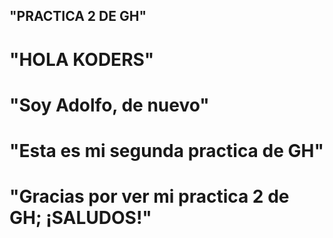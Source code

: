 ## "PRACTICA 2 DE GH"
# "HOLA KODERS"
# "Soy Adolfo, de nuevo"
# "Esta es mi segunda practica de GH"
 # "Gracias por ver mi practica 2 de GH; ¡SALUDOS!"
 